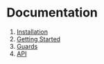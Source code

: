 # Documentation  

1. [Installation](./installation.md)
1. [Getting Started](./start.md)
1. [Guards](./guards.md)
1. [API](./api.md)